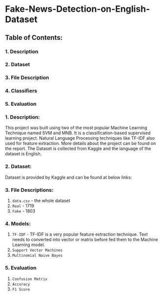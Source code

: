 # Fake-News-Detection-on-English-Dataset

## Table of Contents:
### 1. Description
### 2. Dataset
### 3. File Description
### 4. Classifiers
### 5. Evaluation



### 1. Description:
This project was built using two of the most popular Machine Learning Technique named SVM and MNB. It is a classification-based supervised learning project. Natural Language Processing techniques like TF-IDF also used for feature extraction. More details about the project can be found on the report.
The Dataset is collected from Kaggle and the language of the dataset is English. 

### 2. Dataset:

Dataset is provided by Kaggle and can be found at below links:

### 3. File Descriptions:
1. `data.csv` - the whole dataset
2. `Real` - 1719
3. `Fake` - 1803   

### 4. Models:
1. `TF-IDF` - TF-IDF is a very popular feature extraction technique. Text needs to converted into vector or matrix before fed them to the Machine Learning model.  
2. `Support Vector Machines`
3. `Multinomial Naive Bayes`  

### 5. Evaluation
1. `Confusion Matrix`
2. `Accuracy` 
3. `F1 Score`   
